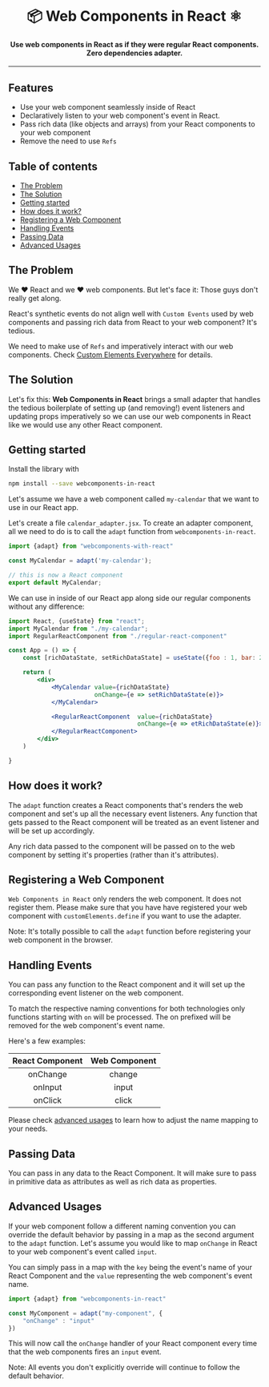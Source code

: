 <h1 align="center">
📦 Web Components in React ⚛️
</h1>

<h4 align="center">
Use web components in React as if they were regular React components. Zero dependencies adapter.
</h4>

<hr>

## Features <!-- omit in toc -->

- Use your web component seamlessly inside of React
- Declaratively listen to your web component's event in React. 
- Pass rich data (like objects and arrays) from your React components to your web component
- Remove the need to use `Refs`


## Table of contents <!-- omit in toc -->
- [The Problem](#the-problem)
- [The Solution](#the-solution)
- [Getting started](#getting-started)
- [How does it work?](#how-does-it-work)
- [Registering a Web Component](#registering-a-web-component)
- [Handling Events](#handling-events)
- [Passing Data](#passing-data)
- [Advanced Usages](#advanced-usages)


## The Problem

We ❤️ React and we ❤️ web components.
But let's face it: Those guys don't really get along. 

React's synthetic events do not align well with `Custom Events` used by web components and passing rich data from React to your web component? It's tedious.

We need to make use of `Refs` and imperatively interact with our web components.
Check [Custom Elements Everywhere](https://custom-elements-everywhere.com/libraries/react/results/results.html) for details.

## The Solution
Let's fix this:
**Web Components in React** brings a small adapter that handles the 
tedious boilerplate of setting up (and removing!) event listeners and updating props imperatively so we can use our web components in React like we would use any other React component.

## Getting started

Install the library with

```bash
npm install --save webcomponents-in-react
```


Let's assume we have a web component called `my-calendar` that we want to use in our React app. 

Let's create a file `calendar_adapter.jsx`.
To create an adapter component, all we need to do is to call the `adapt` function from `webcomponents-in-react`.

```jsx
import {adapt} from "webcomponents-with-react"

const MyCalendar = adapt('my-calendar');

// this is now a React component
export default MyCalendar;
```

We can use in inside of our React app along side our regular components without any difference:

```jsx
import React, {useState} from "react";
import MyCalendar from "./my-calendar";
import RegularReactComponent from "./regular-react-component"

const App = () => {
    const [richDataState, setRichDataState] = useState({foo : 1, bar: 2});

    return (
        <div>
            <MyCalendar value={richDataState} 
                        onChange={e => setRichDataState(e)}>
            </MyCalendar>

            <RegularReactComponent  value={richDataState} 
                                    onChange={e => etRichDataState(e)}>
            </RegularReactComponent>
        </div>
    )

}

```

## How does it work?

The `adapt` function creates a React components that's renders the web component and set's up all the necessary event listeners. Any function that gets passed to the React component will be treated as an event listener and will be set up accordingly.

Any rich data passed to the component will be passed on to the web component by setting it's properties (rather than it's attributes).

## Registering a Web Component

`Web Components in React` only renders the web component. It does not register them. Please make sure that you have have registered your web component with `customElements.define` if you want to use the adapter.

Note: It's totally possible to call the `adapt` function before registering your web component in the browser.

## Handling Events

You can pass any function to the React component and it will set up the corresponding event listener on the web component.

To match the respective naming conventions for both technologies only functions starting with `on` will be processed. The on prefixed will be removed for the web component's event name.

Here's a few examples:

| React Component | Web Component |
| :-------------: | :-----------: |
|    onChange     |    change     |
|     onInput     |     input     |
|     onClick     |     click     |

Please check [advanced usages](#advanced-usages) to learn how to adjust the name mapping to your needs.


## Passing Data

You can pass in any data to the React Component. It will make sure to pass in primitive data as attributes as well as rich data as properties.


## Advanced Usages

If your web component follow a different naming convention you can override the default behavior by passing in a map as the second argument to the `adapt` function. Let's assume you would like to map `onChange` in React to your web component's event called `input`.

You can simply pass in a map with the `key` being the event's name of your React Component and the `value` representing the web component's event name.

```jsx
import {adapt} from "webcomponents-in-react"

const MyComponent = adapt("my-component", {
    "onChange" : "input"
})
```

This will now call the `onChange` handler of your React component every time that the web components fires an `input` event.

Note: All events you don't explicitly override will continue to follow the default behavior.







